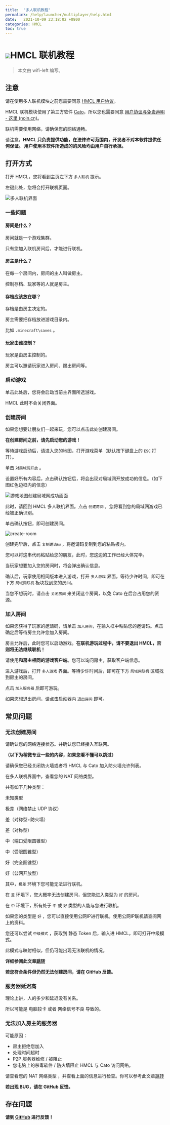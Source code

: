 ```yaml
---
title:  "多人联机教程"
permalink: /help/launcher/multiplayer/help.html
date:   2021-10-09 23:18:02 +0800
categories: HMCL
toc: true
---
```


#  <img src="icon.png" />HMCL 联机教程

> 本文由 wifi-left 编写。

## 注意

请在使用多人联机模块之前您需要同意 [HMCL 用户协议](https://hmcl.huangyuhui.net/eula)。

HMCL 联机模块使用了第三方软件 [Cato](https://noin.cn/71.html)，所以您也需要同意 [用户协议与免责声明  - 这里 (noin.cn)](https://noin.cn/agreement)。

联机需要使用网络，请确保您的网络通畅。

请注意，**HMCL 只负责提供功能，在法律许可范围内，开发者不对本软件提供任何保证。 用户使用本软件所造成的的风险均由用户自行承担。**

## 打开方式

打开 HMCL，您将看到主页左下方 `多人联机` 提示。

左键此处，您将会打开联机页面。

![多人联机界面](/assets/img/docs/multiplayer/help/img1.png)



### 一些问题

#### 房间是什么？

房间就是一个游戏集群。

只有您加入联机房间后，才能进行联机。

#### 房主是什么？

在每一个房间内，房间的主人叫做房主。

控制存档、玩家等的人就是房主。

#### 存档应该放在哪？

存档是由房主决定的。

房主需要把存档放进游戏目录内。

比如 `.minecraft\saves` 。

#### 玩家由谁控制？

玩家是由房主控制的。

房主可以邀请玩家进入房间、踢出房间等。

### 启动游戏

单击此处后，您将会启动当前主界面所选游戏。

HMCL 此时不会关闭界面。

### 创建房间

如果您想要让朋友们一起来玩，您可以点击此处创建房间。

**在创建房间之前，请先启动您的游戏！**

等待游戏启动后，请进入您的地图，打开游戏菜单（默认按下键盘上的 `ESC` 打开）。

单击 `对局域网开放` 。

设置好所有内容后，点击确认按钮后，将会出现对局域网开放成功的信息。（如下图红色边框内的信息）

![游戏地图创建局域网成功画面](/assets/img/docs/multiplayer/help/In-game.png)

此时，请回到 HMCL 多人联机界面。点击 `创建房间` ，您将看到您的局域网游戏已经被正确识别。

单击确认按钮，即可创建房间。

![create-room](/assets/img/docs/multiplayer/help/create-room.png)

创建完毕后，点击 `复制邀请码` ，将邀请码复制到您的粘贴板内。

您可以将这串代码粘贴给您的朋友，此时，您这边的工作已经大体完毕。

当玩家想要加入您的房间时，将会弹出确认信息。

确认后，玩家使用相同版本进入游戏，打开 `多人游戏` 界面，等待少许时间，即可在下方 `局域网联机` 板块找到您的房间。

当您不想玩时，请点击 `关闭房间` 来关闭这个房间，以免 Cato 在后台占用您的资源。

### 加入房间

如果您获得了玩家的邀请码，请单击 `加入房间`，在输入框中粘贴您的邀请码。点击确定后等待房主允许您加入房间。

房主允许后，此时您可以启动游戏。**在联机游玩过程中，请不要退出 HMCL，否则将无法继续联机！**

请使用**和房主相同的游戏客户端**。您可以询问房主，获取客户端信息。

进入游戏后，打开 `多人游戏` 界面。等待少许时间后，即可在下方 `局域网联机` 区域找到房主的房间。

点击 `加入服务器` 后即可游玩。

如果您想退出房间，请点击启动器内 `退出房间` 即可。

## 常见问题

### 无法创建房间

请确认您的网络连接状态。并确认您已经接入互联网。

**（以下为稍微专业一些的内容，如果您看不懂可以跳过）**

请确保您已经关闭防火墙或者将 HMCL 与 Cato 加入防火墙允许列表。

在多人联机界面中，查看您的 NAT 网络类型。

共有如下几种类型：



未知类型

极差（网络禁止 UDP 协议）

差（对称型+防火墙）

差（对称型）

中（端口受限圆锥型）

中（受限圆锥型）

好（完全圆锥型）

好（公网开放型）



其中，`极差` 环境下您可能无法进行联机。

在 `差` 环境下，您大概率无法创建房间，但您能进入类型为 `好` 的房间。

在 `中` 环境下，所有处于 `中` 或 `好` 类型的人能与您进行联机。

如果您的类型是 `好` ，您可以直接使用公网IP进行联机。使用公网IP联机请查阅网上的资料。



您还可以尝试 `中级模式` ，获取到 静态 Token 后，输入进 HMCL，即可打开中级模式。

此模式与映射相似，但仍可能出现无法联机的情况。

**详细参阅此文章[跳转](multiplayer-symmetric.md)**

**若您符合条件但仍然无法创建房间，请在 GitHub 反馈。**

### 服务器延迟高

理论上讲，人的多少和延迟没有关系。

所以可能是 电脑较卡 或者 网络信号不良 导致的。

### 无法加入房主的服务器

可能原因：

* 房主拒绝您加入
* 处理时间超时
* P2P 服务器维修 / 被阻止
* 您电脑上的杀毒软件 / 防火墙阻止 HMCL 与 Cato 访问网络。

请查看您的 NAT 网络类型 ，并查看上面的信息进行检查。你可以参考此文章[跳转](multiplayer-symmetric.md)

**若出现 BUG，请在 GitHub 反馈。**

## 存在问题

**请到 [GitHub](https://github.com/huanghongxun/HMCL) 进行反馈！**
